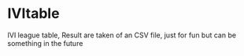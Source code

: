 # IVItable
IVI league table, Result are taken of an CSV file, just for fun but can be something in the future

